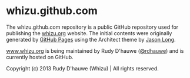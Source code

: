 whizu.github.com
================

The whizu.github.com repository is a public GitHub repository used for publishing the [whizu.org](http://whizu.org) website. 
The initial contents were originally generated by [GitHub Pages](http://whizu.org/pages.github.com) using the Architect theme by [Jason Long](http://twitter.com/jasonlong).

www.whizu.org is being maintained by Rudy D'hauwe ([@rdhauwe](https://github.com/rdhauwe)) and is currently hosted on GitHub. 

Copyright (c) 2013 Rudy D'hauwe (Whizu) | All rights reserved.
